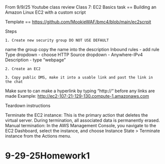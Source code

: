 From 9/9/25 Youtube class review
Class 7: EC2 Basics
task == Building an Amazon Linux EC2 with a custom script

Template == https://github.com/MookieWAF/bmc4/blob/main/ec2scrpit

Steps

	1. Create new security group DO NOT USE DEFAULT
name the group
copy the name into the description
Inbound rules - add rule
Type dropdown - choose HTTP
Source dropdown - Anywhere-IPv4
Description - type “webpage”

	2. Create an EC2 

	3. Copy public DMS, make it into a usable link and past the link in the chat
Make sure to can make a hyperlink by typing “http://“ before any links are made
Example: http://ec2-107-21-129-130.compute-1.amazonaws.com

Teardown instructions

Terminate the EC2 instance: This is the primary action that deletes the virtual server. During termination, all associated data is permanently erased.
Manual termination: In the AWS Management Console, you navigate to the EC2 Dashboard, select the instance, and choose Instance State > Terminate instance from the Actions menu.

# 9-29-25Homework1
